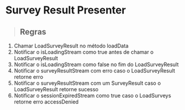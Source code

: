 # Survey Result Presenter

> ## Regras
1. Chamar LoadSurveyResult no método loadData
2. Notificar o isLoadingStream como true antes de chamar o LoadSurveyResult
3. Notificar o isLoadingStream como false no fim do LoadSurveyResult
4. Notificar o surveyResultStream com erro caso o LoadSurveyResult retorne erro
5. Notificar o surveyResultStream com um SurveyResult caso o LoadSurveyResult retorne sucesso
6. Notificar o sessionExpiredStream como true caso o LoadSurveys retorne erro accessDenied